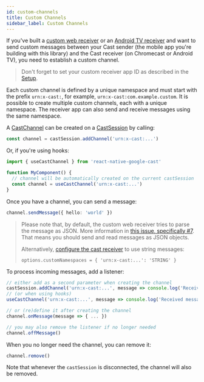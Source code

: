 ```yaml
---
id: custom-channels
title: Custom Channels
sidebar_label: Custom Channels
---
```


If you've built a [custom web receiver](https://developers.google.com/cast/docs/web_receiver/basic) or an [Android TV receiver](https://developers.google.com/cast/docs/android_tv_receiver) and want to send custom messages between your Cast sender (the mobile app you're building with this library) and the Cast receiver (on Chromecast or Android TV), you need to establish a custom channel.

> Don't forget to set your custom receiver app ID as described in the [Setup](../getting-started/setup).

Each custom channel is defined by a unique namespace and must start with the prefix `urn:x-cast:`, for example, `urn:x-cast:com.example.custom`. It is possible to create multiple custom channels, each with a unique namespace. The receiver app can also send and receive messages using the same namespace.

A [CastChannel](../api/classes/castchannel) can be created on a [CastSession](../api/classes/castsession) by calling:

```ts
const channel = castSession.addChannel('urn:x-cast:...')
```

Or, if you're using hooks:

```ts
import { useCastChannel } from 'react-native-google-cast'

function MyComponent() {
  // channel will be automatically created on the current castSession
  const channel = useCastChannel('urn:x-cast:...')
}
```

Once you have a channel, you can send a message:

```ts
channel.sendMessage({ hello: 'world' })
```

> Please note that, by default, the custom web receiver tries to parse the message as JSON. More information in [this issue, specifically #7](https://issuetracker.google.com/issues/117136854#comment7). That means you should send and read messages as JSON objects.
>
> Alternatively, [configure the cast receiver](https://developers.google.com/cast/docs/reference/caf_receiver/cast.framework.CastReceiverOptions#customNamespaces) to use string messages:
>
> ```
> options.customNamespaces = { 'urn:x-cast:...': 'STRING' }
> ```

To process incoming messages, add a listener:

```ts
// either add as a second parameter when creating the channel
castSession.addChannel('urn:x-cast:...', message => console.log('Received message', message))
// (or when using hooks)
useCastChannel('urn:x-cast:...', message => console.log('Received message', message))

// or (re)define it after creating the channel
channel.onMessage(message => { ... })

// you may also remove the listener if no longer needed
channel.offMessage()
```

When you no longer need the channel, you can remove it:

```ts
channel.remove()
```

Note that whenever the `castSession` is disconnected, the channel will also be removed.
